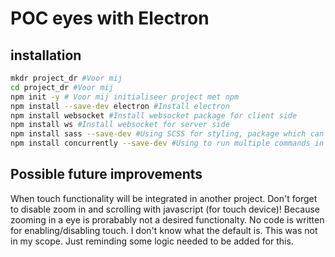 # POC eyes with Electron

## installation

```bash
mkdr project_dr #Voor mij
cd project_dr #Voor mij
npm init -y # Voor mij initialiseer project met npm
npm install --save-dev electron #Install electron 
npm install websocket #Install websocket package for client side
npm install ws #Install websocket for server side
npm install sass --save-dev #Using SCSS for styling, package which can compile to CSS
npm install concurrently --save-dev #Using to run multiple commands in one line (npm start and npm sass)
```


## Possible future improvements
When touch functionality will be integrated in another project. Don't forget to disable zoom in and scrolling with javascript (for touch device)! Because zooming in a eye is prorabably not a desired functionalty.
No code is written for enabling/disabling touch. I don't know what the default is. This was not in my scope. Just reminding some logic needed to be added for this.